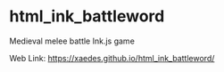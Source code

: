 # html_ink_battleword
Medieval melee battle Ink.js game

Web Link: https://xaedes.github.io/html_ink_battleword/
